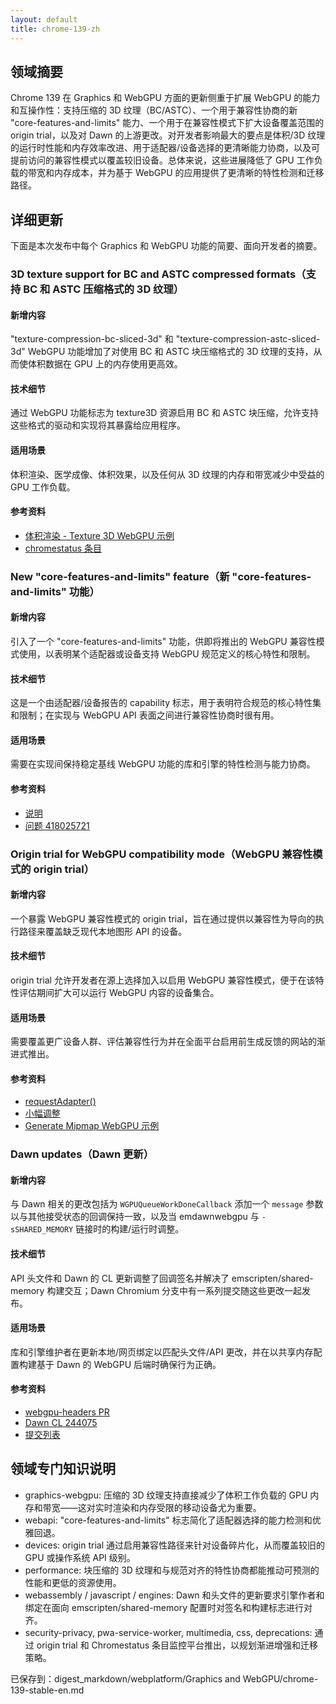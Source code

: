 ```yaml
---
layout: default
title: chrome-139-zh
---
```


## 领域摘要

Chrome 139 在 Graphics 和 WebGPU 方面的更新侧重于扩展 WebGPU 的能力和互操作性：支持压缩的 3D 纹理（BC/ASTC）、一个用于兼容性协商的新 "core-features-and-limits" 能力、一个用于在兼容性模式下扩大设备覆盖范围的 origin trial，以及对 Dawn 的上游更改。对开发者影响最大的要点是体积/3D 纹理的运行时性能和内存效率改进、用于适配器/设备选择的更清晰能力协商，以及可提前访问的兼容性模式以覆盖较旧设备。总体来说，这些进展降低了 GPU 工作负载的带宽和内存成本，并为基于 WebGPU 的应用提供了更清晰的特性检测和迁移路径。

## 详细更新

下面是本次发布中每个 Graphics 和 WebGPU 功能的简要、面向开发者的摘要。

### 3D texture support for BC and ASTC compressed formats（支持 BC 和 ASTC 压缩格式的 3D 纹理）

#### 新增内容
"texture-compression-bc-sliced-3d" 和 "texture-compression-astc-sliced-3d" WebGPU 功能增加了对使用 BC 和 ASTC 块压缩格式的 3D 纹理的支持，从而使体积数据在 GPU 上的内存使用更高效。

#### 技术细节
通过 WebGPU 功能标志为 texture3D 资源启用 BC 和 ASTC 块压缩，允许支持这些格式的驱动和实现将其暴露给应用程序。

#### 适用场景
体积渲染、医学成像、体积效果，以及任何从 3D 纹理的内存和带宽减少中受益的 GPU 工作负载。

#### 参考资料
- [体积渲染 - Texture 3D WebGPU 示例](https://webgpu.github.io/webgpu-samples/?sample=volumeRenderingTexture3D)  
- [chromestatus 条目](https://chromestatus.com/feature/5080855386783744)

### New "core-features-and-limits" feature（新 "core-features-and-limits" 功能）

#### 新增内容
引入了一个 "core-features-and-limits" 功能，供即将推出的 WebGPU 兼容性模式使用，以表明某个适配器或设备支持 WebGPU 规范定义的核心特性和限制。

#### 技术细节
这是一个由适配器/设备报告的 capability 标志，用于表明符合规范的核心特性集和限制；在实现与 WebGPU API 表面之间进行兼容性协商时很有用。

#### 适用场景
需要在实现间保持稳定基线 WebGPU 功能的库和引擎的特性检测与能力协商。

#### 参考资料
- [说明](https://gist.github.com/greggman/0dea9995e33393c546a4c2bd2a12e50e)  
- [问题 418025721](https://issues.chromium.org/issues/418025721)

### Origin trial for WebGPU compatibility mode（WebGPU 兼容性模式的 origin trial）

#### 新增内容
一个暴露 WebGPU 兼容性模式的 origin trial，旨在通过提供以兼容性为导向的执行路径来覆盖缺乏现代本地图形 API 的设备。

#### 技术细节
origin trial 允许开发者在源上选择加入以启用 WebGPU 兼容性模式，便于在该特性评估期间扩大可以运行 WebGPU 内容的设备集合。

#### 适用场景
需要覆盖更广设备人群、评估兼容性行为并在全面平台启用前生成反馈的网站的渐进式推出。

#### 参考资料
- [requestAdapter()](https://developer.mozilla.org/docs/Web/API/GPU/requestAdapter)  
- [小幅调整](https://webgpufundamentals.org/webgpu/lessons/webgpu-compatibility-mode.html)  
- [Generate Mipmap WebGPU 示例](https://webgpu.github.io/webgpu-samples/?sample=generateMipmap)

### Dawn updates（Dawn 更新）

#### 新增内容
与 Dawn 相关的更改包括为 `WGPUQueueWorkDoneCallback` 添加一个 `message` 参数以与其他接受状态的回调保持一致，以及当 emdawnwebgpu 与 `-sSHARED_MEMORY` 链接时的构建/运行时调整。

#### 技术细节
API 头文件和 Dawn 的 CL 更新调整了回调签名并解决了 emscripten/shared-memory 构建交互；Dawn Chromium 分支中有一系列提交随这些更改一起发布。

#### 适用场景
库和引擎维护者在更新本地/网页绑定以匹配头文件/API 更改，并在以共享内存配置构建基于 Dawn 的 WebGPU 后端时确保行为正确。

#### 参考资料
- [webgpu-headers PR](https://github.com/webgpu-native/webgpu-headers/pull/528)  
- [Dawn CL 244075](https://dawn-review.googlesource.com/c/dawn/+/244075)  
- [提交列表](https://dawn.googlesource.com/dawn/+log/chromium/7204..chromium/7258?n=1000)

## 领域专门知识说明

- graphics-webgpu: 压缩的 3D 纹理支持直接减少了体积工作负载的 GPU 内存和带宽——这对实时渲染和内存受限的移动设备尤为重要。  
- webapi: "core-features-and-limits" 标志简化了适配器选择的能力检测和优雅回退。  
- devices: origin trial 通过启用兼容性路径来针对设备碎片化，从而覆盖较旧的 GPU 或操作系统 API 级别。  
- performance: 块压缩的 3D 纹理和与规范对齐的特性协商都能推动可预测的性能和更低的资源使用。  
- webassembly / javascript / engines: Dawn 和头文件的更新要求引擎作者和绑定在面向 emscripten/shared-memory 配置时对签名和构建标志进行对齐。  
- security-privacy, pwa-service-worker, multimedia, css, deprecations: 通过 origin trial 和 Chromestatus 条目监控平台推出，以规划渐进增强和迁移策略。

已保存到：digest_markdown/webplatform/Graphics and WebGPU/chrome-139-stable-en.md
